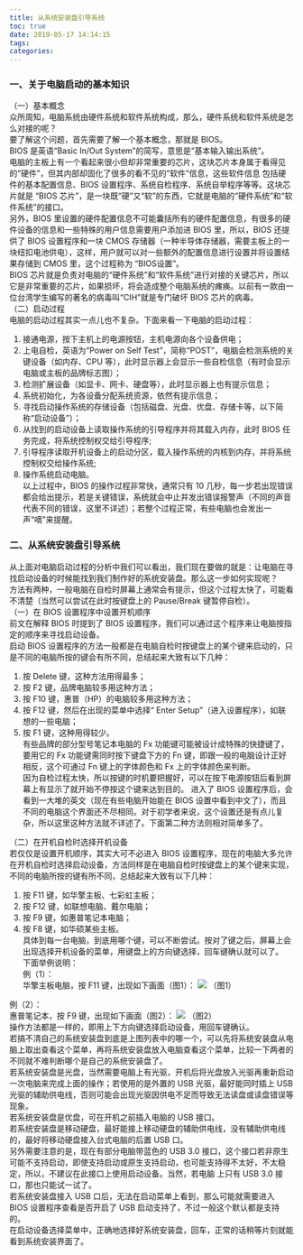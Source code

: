 ```yaml
---
title: 从系统安装盘引导系统
toc: true
date: 2019-05-17 14:14:15
tags:
categories:
---
```


 
### 一、关于电脑启动的基本知识   
（一）基本概念   
 众所周知，电脑系统由硬件系统和软件系统构成，那么，硬件系统和软件系统是怎么对接的呢？   
 要了解这个问题，首先需要了解一个基本概念，那就是 BIOS。   
 BIOS 是英语“Basic In/Out System”的简写，意思是“基本输入输出系统”。   
 电脑的主板上有一个看起来很小但却非常重要的芯片，这块芯片本身属于看得见的“硬件”，但其内部却固化了很多的看不见的“软件”信息，这些软件信息 包括硬件的基本配置信息、BIOS 设置程序、系统自检程序、系统自举程序等等。这块芯片就是 “BIOS 芯片”，是一块既“硬”又“软”的东西，它就是电脑的“硬件系统”和“软件系统”的接口。   
 另外，BIOS 里设置的硬件配置信息不可能囊括所有的硬件配置信息，有很多的硬件设备的信息和一些特殊的用户信息需要用户添加进 BIOS 里，所以，BIOS 还提供了 BIOS 设置程序和一块 CMOS 存储器（一种半导体存储器，需要主板上的一块纽扣电池供电），这样，用户就可以对一些额外的配置信息进行设置并将设置结果存储到 CMOS 里，这个过程称为 “BIOS设置”。   
 BIOS 芯片就是负责对电脑的“硬件系统”和“软件系统”进行对接的关键芯片，所以它是非常重要的芯片，如果损坏，将会造成整个电脑系统的瘫痪。以前有一款由一位台湾学生编写的著名的病毒叫“CIH”就是专门破坏 BIOS 芯片的病毒。   
 （二）启动过程   
 电脑的启动过程其实一点儿也不复杂。下面来看一下电脑的启动过程：   
 1. 接通电源，按下主机上的电源按钮，主机电源向各个设备供电；   
 2. 上电自检，英语为“Power on Self Test”，简称“POST”，电脑会检测系统的关键设备（如内存、CPU 等），此时显示器上会显示一些自检信息（有时会显示电脑或主板的品牌标志图）；   
 3. 检测扩展设备（如显卡、网卡、硬盘等），此时显示器上也有提示信息；   
 4. 系统初始化，为各设备分配系统资源，依然有提示信息；   
 5. 寻找启动操作系统的存储设备（包括磁盘、光盘、优盘、存储卡等，以下简称“启动设备”）；   
 6. 从找到的启动设备上读取操作系统的引导程序并将其载入内存，此时 BIOS 任务完成，将系统控制权交给引导程序;   
 7. 引导程序读取开机设备上的启动分区，载入操作系统的内核到内存，并将系统控制权交给操作系统;   
 8. 操作系统启动电脑。   
 以上过程中，BIOS 的操作过程非常快，通常只有 10 几秒，每一步若出现错误都会给出提示，若是关键错误，系统就会中止并发出错误报警声（不同的声音代表不同的错误，这里不详述）；若整个过程正常，有些电脑也会发出一声“嘀”来提醒。  
  
### 二、从系统安装盘引导系统   
从上面对电脑启动过程的分析中我们可以看出，我们现在要做的就是：让电脑在寻找启动设备的时候能找到我们制作好的系统安装盘。那么这一步如何实现呢？   
方法有两种，一般电脑在自检时屏幕上通常会有提示，但这个过程太快了，可能看不清楚（当然可以尝试在此时按键盘上的 Pause/Break 键暂停自检）。   
（一）在 BIOS 设置程序中设置开机顺序   
前文在解释 BIOS 时提到了 BIOS 设置程序，我们可以通过这个程序来让电脑按指定的顺序来寻找启动设备。   
启动 BIOS 设置程序的方法一般都是在电脑自检时按键盘上的某个键来启动的，只是不同的电脑所按的键会有所不同，总结起来大致有以下几种：   
1. 按 Delete 键，这种方法用得最多；   
2. 按 F2 键，品牌电脑较多用这种方法；   
3. 按 F10 键，惠普（HP）的电脑较多用这种方法；   
4. 按 F12 键，然后在出现的菜单中选择“ Enter Setup”（进入设置程序），如联想的一些电脑；   
5. 按 F1 键，这种用得较少。   
有些品牌的部分型号笔记本电脑的 Fx 功能键可能被设计成特殊的快捷键了，要用它的 Fx 功能键需同时按下键盘下方的 Fn 键，即跟一般的电脑设计正好相反，这个可通过 Fn 键上的字体颜色和 Fx 上的字体颜色来判断。   
因为自检过程太快，所以按键的时机要把握好，可以在按下电源按钮后看到屏幕上有显示了就开始不停按这个键来达到目的。
进入了 BIOS 设置程序后，会看到一大堆的英文（现在有些电脑开始能在 BIOS 设置中看到中文了），而且不同的电脑这个界面还不尽相同。对于初学者来说，这个设置还是有点儿复杂，所以这里这种方法就不详述了。下面第二种方法则相对简单多了。
   
（二）在开机自检时选择开机设备   
若仅仅是设置开机顺序，其实大可不必进入 BIOS 设置程序，现在的电脑大多允许在开机自检时选择启动设备，方法同样是在电脑自检时按键盘上的某个键来实现，不同的电脑所按的键有所不同，总结起来大致有以下几种：   
1. 按 F11 键，如华擎主板、七彩虹主板；   
2. 按 F12 键，如联想电脑、戴尔电脑；   
3. 按 F9 键，如惠普笔记本电脑；   
4. 按 F8 键，如华硕某些主板。   
具体到每一台电脑，到底用哪个键，可以不断尝试。按对了键之后，屏幕上会出现选择开机设备的菜单，用键盘上的方向键选择，回车键确认就可以了。   
下面举例说明：   
例（1）：   
华擎主板电脑，按 F11 键，出现如下画面（图1）：
![](https://www.ubuntukylin.com/ukylin/data/attachment/forum/201406/21/010834mdgh5ccy8p6pcizk.jpg)
（图1）

例（2）：   
惠普笔记本，按 F9 键，出现如下画面（图2）：
![](https://www.ubuntukylin.com/ukylin/data/attachment/forum/201406/21/010905weld9g0izgjolj2r.jpg)
（图2）   
操作方法都是一样的，即用上下方向键选择启动设备，用回车键确认。   
若搞不清自己的系统安装盘到底是上图列表中的哪一个，可以先将系统安装盘从电脑上取出查看这个菜单，再将系统安装盘放入电脑查看这个菜单，比较一下两者的不同就不难判断哪个是自己的系统安装盘了。   
若系统安装盘是光盘，当然需要电脑上有光驱，开机后将光盘放入光驱再重新启动一次电脑来完成上面的操作；若使用的是外置的 USB 光驱，最好能同时插上 USB 光驱的辅助供电线，否则可能会出现光驱因供电不足而导致无法读盘或读盘错误等现象。   
若系统安装盘是优盘，可在开机之前插入电脑的 USB 接口。   
若系统安装盘是移动硬盘，最好能接上移动硬盘的辅助供电线，没有辅助供电线的，最好将移动硬盘接入台式电脑的后置 USB 口。   
另外需要注意的是，现在有部分电脑带蓝色的 USB 3.0 接口，这个接口若非原生可能不支持启动，即使支持启动或原生支持启动，也可能支持得不太好，不太稳定，所以，不建议在此接口上使用启动设备。当然，若电脑 上只有 USB 3.0 接口，那也只能试一试了。   
若系统安装盘接入 USB 口后，无法在启动菜单上看到，那么可能就需要进入 BIOS 设置程序查看是否开启了 USB 启动支持了，不过一般这个默认都是支持的。   
在启动设备选择菜单中，正确地选择好系统安装盘，回车，正常的话稍等片刻就能看到系统安装界面了。 
